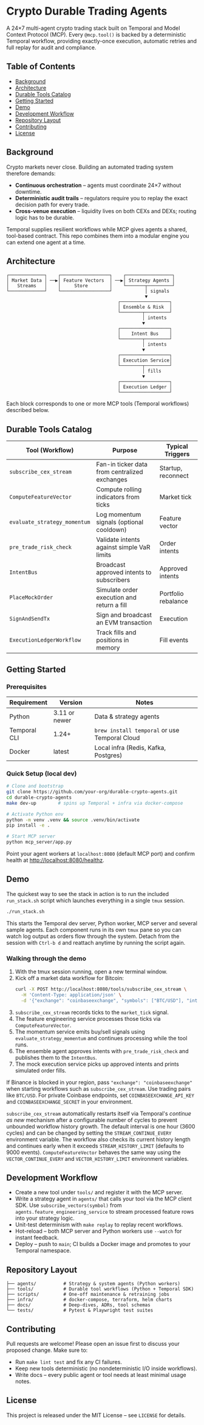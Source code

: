 # Crypto Durable Trading Agents

A 24×7 multi-agent crypto trading stack built on Temporal and Model Context Protocol (MCP). Every `@mcp.tool()` is backed by a deterministic Temporal workflow, providing exactly-once execution, automatic retries and full replay for audit and compliance.

## Table of Contents
- [Background](#background)
- [Architecture](#architecture)
- [Durable Tools Catalog](#durable-tools-catalog)
- [Getting Started](#getting-started)
- [Demo](#demo)
- [Development Workflow](#development-workflow)
- [Repository Layout](#repository-layout)
- [Contributing](#contributing)
- [License](#license)

## Background
Crypto markets never close. Building an automated trading system therefore demands:

- **Continuous orchestration** – agents must coordinate 24×7 without downtime.
- **Deterministic audit trails** – regulators require you to replay the exact decision path for every trade.
- **Cross-venue execution** – liquidity lives on both CEXs and DEXs; routing logic has to be durable.

Temporal supplies resilient workflows while MCP gives agents a shared, tool-based contract. This repo combines them into a modular engine you can extend one agent at a time.

## Architecture
```
┌─────────────┐    ┌──────────────────┐    ┌─────────────────┐
│ Market Data │ ──▶│ Feature Vectors  │ ──▶│ Strategy Agents │
│   Streams   │    │     Store        │    └───────┬─────────┘
└─────────────┘    └──────────────────┘            │ signals
                                                   ▼
                                         ┌──────────────────┐
                                         │ Ensemble & Risk  │
                                         └────────┬─────────┘
                                                  │ intents
                                                  ▼
                                         ┌──────────────────┐
                                         │    Intent Bus    │
                                         └────────┬─────────┘
                                                  │ intents
                                                  ▼
                                         ┌──────────────────┐
                                         │ Execution Service│
                                         └────────┬─────────┘
                                                  │ fills
                                                  ▼
                                         ┌──────────────────┐
                                         │ Execution Ledger │
                                         └──────────────────┘
```
Each block corresponds to one or more MCP tools (Temporal workflows) described below.

## Durable Tools Catalog

| Tool (Workflow)            | Purpose                                                | Typical Triggers        |
|----------------------------|--------------------------------------------------------|-------------------------|
| `subscribe_cex_stream`   | Fan-in ticker data from centralized exchanges  | Startup, reconnect    |
| `ComputeFeatureVector`   | Compute rolling indicators from ticks          | Market tick           |
| `evaluate_strategy_momentum` | Log momentum signals (optional cooldown)     | Feature vector        |
| `pre_trade_risk_check`      | Validate intents against simple VaR limits     | Order intents         |
| `IntentBus`              | Broadcast approved intents to subscribers      | Approved intents      |
| `PlaceMockOrder`         | Simulate order execution and return a fill     | Portfolio rebalance   |
| `SignAndSendTx`          | Sign and broadcast an EVM transaction          | Execution             |
| `ExecutionLedgerWorkflow`| Track fills and positions in memory            | Fill events           |


## Getting Started

### Prerequisites

| Requirement  | Version      | Notes                                        |
|--------------|--------------|----------------------------------------------|
| Python       | 3.11 or newer| Data & strategy agents                       |
| Temporal CLI | 1.24+        | `brew install temporal` or use Temporal Cloud|
| Docker       | latest       | Local infra (Redis, Kafka, Postgres)         |

### Quick Setup (local dev)
```bash
# Clone and bootstrap
git clone https://github.com/your-org/durable-crypto-agents.git
cd durable-crypto-agents
make dev-up        # spins up Temporal + infra via docker-compose

# Activate Python env
python -m venv .venv && source .venv/bin/activate
pip install -e .

# Start MCP server 
python mcp_server/app.py
```
Point your agent workers at `localhost:8080` (default MCP port) and confirm health at <http://localhost:8080/healthz>.

## Demo

The quickest way to see the stack in action is to run the included `run_stack.sh` script which launches everything in a single `tmux` session.

```bash
./run_stack.sh
```
This starts the Temporal dev server, Python worker, MCP server and several sample agents. Each component runs in its own `tmux` pane so you can watch log output as orders flow through the system. Detach from the session with `Ctrl-b d` and reattach anytime by running the script again.

### Walking through the demo
1. With the tmux session running, open a new terminal window.
2. Kick off a market data workflow for Bitcoin:
   ```bash
   curl -X POST http://localhost:8080/tools/subscribe_cex_stream \
     -H 'Content-Type: application/json' \
     -d '{"exchange": "coinbaseexchange", "symbols": ["BTC/USD"], "interval_sec": 1}'
   ```
3. `subscribe_cex_stream` records ticks to the `market_tick` signal.
4. The feature engineering service processes those ticks via `ComputeFeatureVector`.
5. The momentum service emits buy/sell signals using `evaluate_strategy_momentum` and continues processing while the tool runs.
6. The ensemble agent approves intents with `pre_trade_risk_check` and publishes them to the `IntentBus`.
7. The mock execution service picks up approved intents and prints simulated order fills.

If Binance is blocked in your region, pass `"exchange": "coinbaseexchange"` when starting workflows such as `subscribe_cex_stream`. Use trading pairs like `BTC/USD`. For private Coinbase endpoints, set `COINBASEEXCHANGE_API_KEY` and `COINBASEEXCHANGE_SECRET` in your environment.

`subscribe_cex_stream` automatically restarts itself via Temporal's *continue as new*
mechanism after a configurable number of cycles to prevent unbounded workflow
history growth. The default interval is one hour (3600 cycles) and can be
changed by setting the `STREAM_CONTINUE_EVERY` environment variable. The workflow
also checks its current history length and continues early when it exceeds
`STREAM_HISTORY_LIMIT` (defaults to 9000 events).
`ComputeFeatureVector` behaves the same way using the `VECTOR_CONTINUE_EVERY`
and `VECTOR_HISTORY_LIMIT` environment variables.

## Development Workflow
- Create a new tool under `tools/` and register it with the MCP server.
- Write a strategy agent in `agents/` that calls your tool via the MCP client SDK. Use `subscribe_vectors(symbol)` from `agents.feature_engineering_service` to stream processed feature rows into your strategy logic.
- Unit-test determinism with `make replay` to replay recent workflows.
- Hot-reload – both MCP server and Python workers use `--watch` for instant feedback.
- Deploy – push to `main`; CI builds a Docker image and promotes to your Temporal namespace.

## Repository Layout
```
├── agents/          # Strategy & system agents (Python workers)
├── tools/           # Durable tool workflows (Python + Temporal SDK)
├── scripts/         # One-off maintenance & retraining jobs
├── infra/           # docker-compose, terraform, helm charts
├── docs/            # Deep-dives, ADRs, tool schemas
└── tests/           # Pytest & Playwright test suites
```

## Contributing
Pull requests are welcome! Please open an issue first to discuss your proposed change. Make sure to:

- Run `make lint test` and fix any CI failures.
- Keep new tools deterministic (no nondeterministic I/O inside workflows).
- Write docs – every public agent or tool needs at least minimal usage notes.

## License

This project is released under the MIT License – see `LICENSE` for details.

